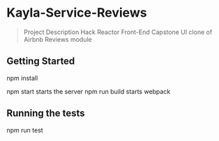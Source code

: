 # Kayla-Service-Reviews
> Project Description
Hack Reactor Front-End Capstone
UI clone of Airbnb Reviews module


## Getting Started
npm install

npm start
  starts the server
npm run build
  starts webpack

## Running the tests
npm run test